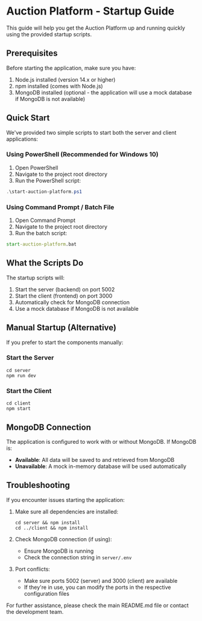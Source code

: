 # Auction Platform - Startup Guide

This guide will help you get the Auction Platform up and running quickly using the provided startup scripts.

## Prerequisites

Before starting the application, make sure you have:

1. Node.js installed (version 14.x or higher)
2. npm installed (comes with Node.js)
3. MongoDB installed (optional - the application will use a mock database if MongoDB is not available)

## Quick Start

We've provided two simple scripts to start both the server and client applications:

### Using PowerShell (Recommended for Windows 10)

1. Open PowerShell
2. Navigate to the project root directory
3. Run the PowerShell script:

```powershell
.\start-auction-platform.ps1
```

### Using Command Prompt / Batch File

1. Open Command Prompt
2. Navigate to the project root directory
3. Run the batch script:

```cmd
start-auction-platform.bat
```

## What the Scripts Do

The startup scripts will:

1. Start the server (backend) on port 5002
2. Start the client (frontend) on port 3000
3. Automatically check for MongoDB connection
4. Use a mock database if MongoDB is not available

## Manual Startup (Alternative)

If you prefer to start the components manually:

### Start the Server
```
cd server
npm run dev
```

### Start the Client
```
cd client
npm start
```

## MongoDB Connection

The application is configured to work with or without MongoDB. If MongoDB is:

- **Available**: All data will be saved to and retrieved from MongoDB
- **Unavailable**: A mock in-memory database will be used automatically

## Troubleshooting

If you encounter issues starting the application:

1. Make sure all dependencies are installed:
   ```
   cd server && npm install
   cd ../client && npm install
   ```

2. Check MongoDB connection (if using):
   - Ensure MongoDB is running
   - Check the connection string in `server/.env`

3. Port conflicts:
   - Make sure ports 5002 (server) and 3000 (client) are available
   - If they're in use, you can modify the ports in the respective configuration files

For further assistance, please check the main README.md file or contact the development team. 